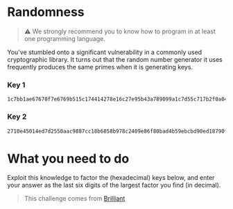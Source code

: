 # Randomness
> ⚠️ We strongly recommend you to know how to program in at least one programming language.

You've stumbled onto a significant vulnerability in a commonly used cryptographic library. It turns out that the random number generator it uses frequently produces the same primes when it is generating keys.

### Key 1
```
1c7bb1ae67670f7e6769b515c174414278e16c27e95b43a789099a1c7d55c717b2f0a0442a7d49503ee09552588ed9bb6eda4af738a02fb31576d78ff72b2499b347e49fef1028182f158182a0ba504902996ea161311fe62b86e6ccb02a9307d932f7fa94cde410619927677f94c571ea39c7f4105fae00415dd7d
```
### Key 2
```
2710e45014ed7d2550aac9887cc18b6858b978c2409e86f80bad4b59ebcbd90ed18790fc56f53ffabc0e4a021da2e906072404a8b3c5555f64f279a21ebb60655e4d61f4a18be9ad389d8ff05b994bb4c194d8803537ac6cd9f708e0dd12d1857554e41c9cbef98f61c5751b796e5b37d338f5d9b3ec3202b37a32f
```

# What you need to do
Exploit this knowledge to factor the (hexadecimal) keys below, and enter your answer as the last six digits of the largest factor you find (in decimal).


> This challenge comes from [Brilliant](https://brilliant.org/problems/sometimes-we-need-more-random/)
